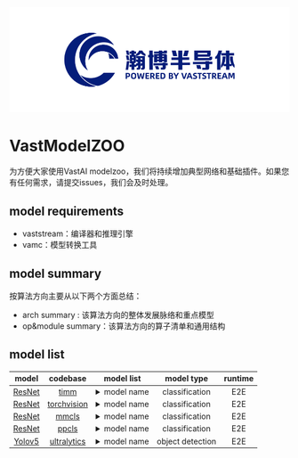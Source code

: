 ![logo](./images/logo.png)

# VastModelZOO

为方便大家使用VastAI modelzoo，我们将持续增加典型网络和基础插件。如果您有任何需求，请提交issues，我们会及时处理。

## model requirements

- vaststream：编译器和推理引擎
- vamc：模型转换工具

## model summary

按算法方向主要从以下两个方面总结：

- arch summary : 该算法方向的整体发展脉络和重点模型
- op&module summary：该算法方向的算子清单和通用结构


## model list

|                    model                    |                                           codebase                                            |                                                                                                                                                                                                                                                                                                                                                                                                                model list                                                                                                                                                                                                                                                                                                                                                                                                                |    model type    | runtime |
| :-----------------------------------------: | :-------------------------------------------------------------------------------------------: | :--------------------------------------------------------------------------------------------------------------------------------------------------------------------------------------------------------------------------------------------------------------------------------------------------------------------------------------------------------------------------------------------------------------------------------------------------------------------------------------------------------------------------------------------------------------------------------------------------------------------------------------------------------------------------------------------------------------------------------------------------------------------------------------------------------------------------------------: | :--------------: | :-----: |
| [ResNet](./classification/resnet/README.md) |  [timm](https://github.com/rwightman/pytorch-image-models/blob/v0.6.5/timm/models/resnet.py)  | <details> <summary>model name</summary><ul><li align="left">resnet18</li><li align="left">resnet26</li><li align="left">resnet34</li><li align="left">resnet50</li><li align="left">resnet101</li><li align="left">resnet152</li><li align="left">gluon_resnet18_v1b</li><li align="left">gluon_resnet34_v1b</li><li align="left">gluon_resnet50_v1b</li><li align="left">gluon_resnet50_v1c</li><li align="left">gluon_resnet50_v1d</li><li align="left">gluon_resnet50_v1s</li><li align="left">gluon_resnet101_v1b</li><li align="left">gluon_resnet101_v1c</li><li align="left">gluon_resnet101_v1d</li><li align="left">gluon_resnet101_v1s</li><li align="left">gluon_resnet152_v1b</li><li align="left">gluon_resnet152_v1c</li><li align="left">gluon_resnet152_v1d</li><li align="left">gluon_resnet152_v1s</li></ul></details> |  classification  |   E2E   |
| [ResNet](./classification/resnet/README.md) |   [torchvision](https://github.com/pytorch/vision/blob/v0.9.0/torchvision/models/resnet.py)   |                                                                                                                                                                                                                                                                                                            <details> <summary>model name</summary><ul><li align="left">resnet18</li><li align="left">resnet34</li><li align="left">resnet50</li><li align="left">resnet101</li><li align="left">resnet152</li></ul></details>                                                                                                                                                                                                                                                                                                            |  classification  |   E2E   |
| [ResNet](./classification/resnet/README.md) | [mmcls](https://github.com/open-mmlab/mmclassification/blob/v0.23.2/configs/resnet/README.md) |                                                                                                                                                                                                                                                                                                            <details> <summary>model name</summary><ul><li align="left">resnet18</li><li align="left">resnet34</li><li align="left">resnet50</li><li align="left">resnet101</li><li align="left">resnet152</li></ul></details>                                                                                                                                                                                                                                                                                                            |  classification  |   E2E   |
| [ResNet](./classification/resnet/README.md) |  [ppcls](https://github.com/PaddlePaddle/PaddleClas/blob/v2.4.0/docs/zh_CN/models/ResNet.md)  |                                                                                                                             <details> <summary>model name</summary><ul><li align="left">resnet18</li><li align="left">resnet18_vd</li><li align="left">resnet34</li><li align="left">resnet34_vd</li><li align="left">resnet34_vd_ssld</li><li align="left">resnet50</li><li align="left">resnet50_vc</li><li align="left">resnet50_vd</li><li align="left">resnet50_vd_ssld</li><li align="left">resnet101</li><li align="left">resnet101_vd</li><li align="left">resnet101_vd_ssld</li><li align="left">resnet152</li><li align="left">resnet152_vd</li><li align="left">resnet200_vd</li></ul></details>                                                                                                                              |  classification  |   E2E   |
|        [Yolov5](./detection/yolov5)         |                [ultralytics](https://github.com/ultralytics/yolov5/tree/v6.1)                 |                                                                                                                                                                                                                                    <details> <summary>model name</summary><ul><li align="left">yolov5n</li><li align="left">yolov5n6</li><li align="left">yolov5s</li><li align="left">yolov5s6</li><li align="left">yolov5m</li><li align="left">yolov5m6</li><li align="left">yolov5l</li><li align="left">yolov5l6</li><li align="left">yolov5x</li><li align="left">yolov5x6</li></ul></details>                                                                                                                                                                                                                                     | object detection |   E2E   |